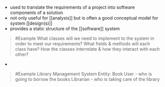 - used to translate the requirements of a project into software components of a solution
- not only useful for [[analysis]] but is often a good conceptual model for system [[design(s)]]
- provides a static structure of the [[software]] system
>	#Example 
>	What classes will we need to implement to the system in order to meet our requirements?
>	What fields & methods will each class have?
>	How the classes interrelate & how they interact with each other?

- 

>	#Example 
>	Library Management System
>	Entity: 
>	Book
>	User - who is going to borrow the books
>	Librarian - who is taking care of the library
